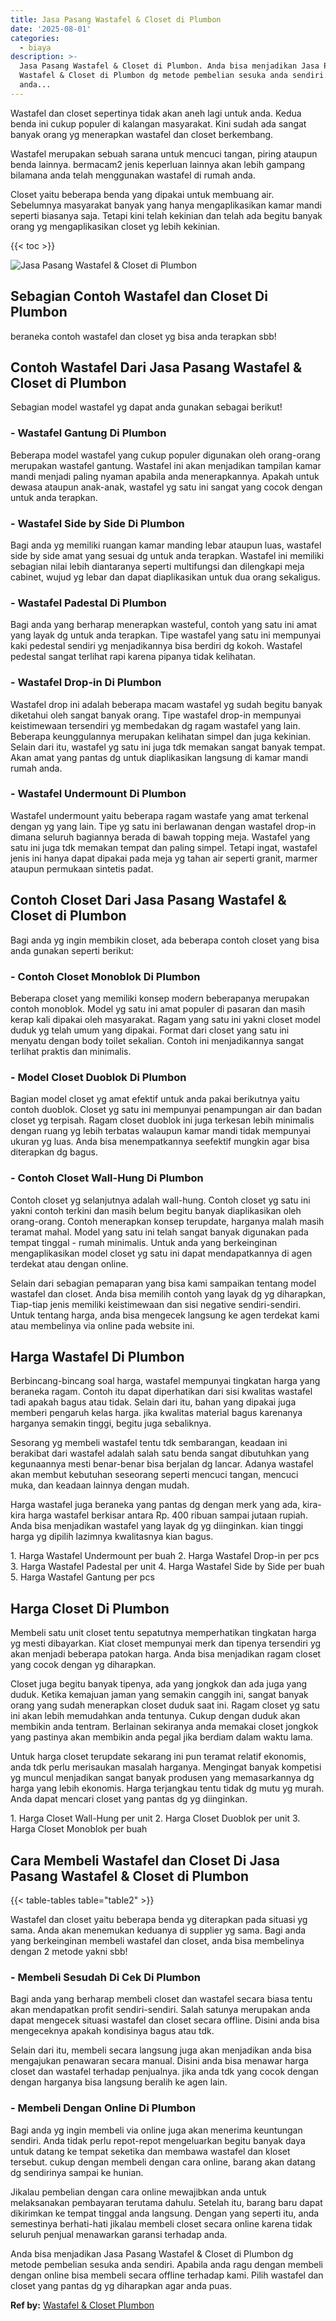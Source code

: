 ```yaml
---
title: Jasa Pasang Wastafel & Closet di Plumbon
date: '2025-08-01'
categories:
  - biaya
description: >-
  Jasa Pasang Wastafel & Closet di Plumbon. Anda bisa menjadikan Jasa Pasang
  Wastafel & Closet di Plumbon dg metode pembelian sesuka anda sendiri. Apabila
  anda...
---
```


Wastafel dan closet sepertinya tidak akan aneh lagi untuk anda. Kedua benda ini cukup populer di kalangan masyarakat. Kini sudah ada sangat banyak orang yg menerapkan wastafel dan closet berkembang.

Wastafel merupakan sebuah sarana untuk mencuci tangan, piring ataupun benda lainnya. bermacam2 jenis keperluan lainnya akan lebih gampang bilamana anda telah menggunakan wastafel di rumah anda.

Closet yaitu beberapa benda yang dipakai untuk membuang air. Sebelumnya masyarakat banyak yang hanya mengaplikasikan kamar mandi seperti biasanya saja. Tetapi kini telah kekinian dan telah ada begitu banyak orang yg mengaplikasikan closet yg lebih kekinian.

{{< toc >}}

![Jasa Pasang Wastafel & Closet di Plumbon](/images/wastafel-closet-murah30.png)

## Sebagian Contoh Wastafel dan Closet Di Plumbon

beraneka contoh wastafel dan closet yg bisa anda terapkan sbb!

## Contoh Wastafel Dari Jasa Pasang Wastafel & Closet di Plumbon

Sebagian model wastafel yg dapat anda gunakan sebagai berikut!

### \- Wastafel Gantung Di Plumbon

Beberapa model wastafel yang cukup populer digunakan oleh orang-orang merupakan wastafel gantung. Wastafel ini akan menjadikan tampilan kamar mandi menjadi paling nyaman apabila anda menerapkannya. Apakah untuk dewasa ataupun anak-anak, wastafel yg satu ini sangat yang cocok dengan untuk anda terapkan.

### \- Wastafel Side by Side Di Plumbon

Bagi anda yg memiliki ruangan kamar manding lebar ataupun luas, wastafel side by side amat yang sesuai dg untuk anda terapkan. Wastafel ini memiliki sebagian nilai lebih diantaranya seperti multifungsi dan dilengkapi meja cabinet, wujud yg lebar dan dapat diaplikasikan untuk dua orang sekaligus.

### \- Wastafel Padestal Di Plumbon

Bagi anda yang berharap menerapkan wasteful, contoh yang satu ini amat yang layak dg untuk anda terapkan. Tipe wastafel yang satu ini mempunyai kaki pedestal sendiri yg menjadikannya bisa berdiri dg kokoh. Wastafel pedestal sangat terlihat rapi karena pipanya tidak kelihatan.

### \- Wastafel Drop-in Di Plumbon

Wastafel drop ini adalah beberapa macam wastafel yg sudah begitu banyak diketahui oleh sangat banyak orang. Tipe wastafel drop-in mempunyai keistimewaan tersendiri yg membedakan dg ragam wastafel yang lain. Beberapa keunggulannya merupakan kelihatan simpel dan juga kekinian. Selain dari itu, wastafel yg satu ini juga tdk memakan sangat banyak tempat. Akan amat yang pantas dg untuk diaplikasikan langsung di kamar mandi rumah anda.

### \- Wastafel Undermount Di Plumbon

Wastafel undermount yaitu beberapa ragam wastafe yang amat terkenal dengan yg yang lain. Tipe yg satu ini berlawanan dengan wastafel drop-in dimana seluruh bagiannya berada di bawah topping meja. Wastafel yang satu ini juga tdk memakan tempat dan paling simpel. Tetapi ingat, wastafel jenis ini hanya dapat dipakai pada meja yg tahan air seperti granit, marmer ataupun permukaan sintetis padat.

## Contoh Closet Dari Jasa Pasang Wastafel & Closet di Plumbon

Bagi anda yg ingin membikin closet, ada beberapa contoh closet yang bisa anda gunakan seperti berikut:

### \- Contoh Closet Monoblok Di Plumbon

Beberapa closet yang memiliki konsep modern beberapanya merupakan contoh monoblok. Model yg satu ini amat populer di pasaran dan masih kerap kali dipakai oleh masyarakat. Ragam yang satu ini yakni closet model duduk yg telah umum yang dipakai. Format dari closet yang satu ini menyatu dengan body toilet sekalian. Contoh ini menjadikannya sangat terlihat praktis dan minimalis.

### \- Model Closet Duoblok Di Plumbon

Bagian model closet yg amat efektif untuk anda pakai berikutnya yaitu contoh duoblok. Closet yg satu ini mempunyai penampungan air dan badan closet yg terpisah. Ragam closet duoblok ini juga terkesan lebih minimalis dengan ruang yg lebih terbatas walaupun kamar mandi tidak mempunyai ukuran yg luas. Anda bisa menempatkannya seefektif mungkin agar bisa diterapkan dg bagus.

### \- Contoh Closet Wall-Hung Di Plumbon

Contoh closet yg selanjutnya adalah wall-hung. Contoh closet yg satu ini yakni contoh terkini dan masih belum begitu banyak diaplikasikan oleh orang-orang. Contoh menerapkan konsep terupdate, harganya malah masih teramat mahal. Model yang satu ini telah sangat banyak digunakan pada tempat tinggal - rumah minimalis. Untuk anda yang berkeinginan mengaplikasikan model closet yg satu ini dapat mendapatkannya di agen terdekat atau dengan online.

Selain dari sebagian pemaparan yang bisa kami sampaikan tentang model wastafel dan closet. Anda bisa memilih contoh yang layak dg yg diharapkan, Tiap-tiap jenis memiliki keistimewaan dan sisi negative sendiri-sendiri. Untuk tentang harga, anda bisa mengecek langsung ke agen terdekat kami atau membelinya via online pada website ini.

## Harga Wastafel Di Plumbon

Berbincang-bincang soal harga, wastafel mempunyai tingkatan harga yang beraneka ragam. Contoh itu dapat diperhatikan dari sisi kwalitas wastafel tadi apakah bagus atau tidak. Selain dari itu, bahan yang dipakai juga memberi pengaruh kelas harga. jika kwalitas material bagus karenanya harganya semakin tinggi, begitu juga sebaliknya.

Sesorang yg membeli wastafel tentu tdk sembarangan, keadaan ini berakibat dari wastafel adalah salah satu benda sangat dibutuhkan yang kegunaannya mesti benar-benar bisa berjalan dg lancar. Adanya wastafel akan membut kebutuhan seseorang seperti mencuci tangan, mencuci muka, dan keadaan lainnya dengan mudah.

Harga wastafel juga beraneka yang pantas dg dengan merk yang ada, kira-kira harga wastafel berkisar antara Rp. 400 ribuan sampai jutaan rupiah. Anda bisa menjadikan wastafel yang layak dg yg diinginkan. kian tinggi harga yg dipilih lazimnya kwalitasnya kian bagus.

1\. Harga Wastafel Undermount per buah 2. Harga Wastafel Drop-in per pcs 3. Harga Wastafel Padestal per unit 4. Harga Wastafel Side by Side per buah 5. Harga Wastafel Gantung per pcs

## Harga Closet Di Plumbon

Membeli satu unit closet tentu sepatutnya memperhatikan tingkatan harga yg mesti dibayarkan. Kiat closet mempunyai merk dan tipenya tersendiri yg akan menjadi beberapa patokan harga. Anda bisa menjadikan ragam closet yang cocok dengan yg diharapkan.

Closet juga begitu banyak tipenya, ada yang jongkok dan ada juga yang duduk. Ketika kemajuan jaman yang semakin canggih ini, sangat banyak orang yang sudah menerapkan closet duduk saat ini. Ragam closet yg satu ini akan lebih memudahkan anda tentunya. Cukup dengan duduk akan membikin anda tentram. Berlainan sekiranya anda memakai closet jongkok yang pastinya akan membikin anda pegal jika berdiam dalam waktu lama.

Untuk harga closet terupdate sekarang ini pun teramat relatif ekonomis, anda tdk perlu merisaukan masalah harganya. Mengingat banyak kompetisi yg muncul menjadikan sangat banyak produsen yang memasarkannya dg harga yang lebih ekonomis. Harga terjangkau tentu tidak dg mutu yg murah. Anda dapat mencari closet yang pantas dg yg diinginkan.

1\. Harga Closet Wall-Hung per unit 2. Harga Closet Duoblok per unit 3. Harga Closet Monoblok per buah

## Cara Membeli Wastafel dan Closet Di Jasa Pasang Wastafel & Closet di Plumbon

{{< table-tables table="table2" >}}

Wastafel dan closet yaitu beberapa benda yg diterapkan pada situasi yg sama. Anda akan menemukan keduanya di supplier yg sama. Bagi anda yang berkeinginan membeli wastafel dan closet, anda bisa membelinya dengan 2 metode yakni sbb!

### \- Membeli Sesudah Di Cek Di Plumbon

Bagi anda yang berharap membeli closet dan wastafel secara biasa tentu akan mendapatkan profit sendiri-sendiri. Salah satunya merupakan anda dapat mengecek situasi wastafel dan closet secara offline. Disini anda bisa mengeceknya apakah kondisinya bagus atau tdk.

Selain dari itu, membeli secara langsung juga akan menjadikan anda bisa mengajukan penawaran secara manual. Disini anda bisa menawar harga closet dan wastafel terhadap penjualnya. jika anda tdk yang cocok dengan dengan harganya bisa langsung beralih ke agen lain.

### \- Membeli Dengan Online Di Plumbon

Bagi anda yg ingin membeli via online juga akan menerima keuntungan sendiri. Anda tidak perlu repot-repot mengeluarkan begitu banyak daya untuk datang ke tempat seketika dan membawa wastafel dan kloset tersebut. cukup dengan membeli dengan cara online, barang akan datang dg sendirinya sampai ke hunian.

Jikalau pembelian dengan cara online mewajibkan anda untuk melaksanakan pembayaran terutama dahulu. Setelah itu, barang baru dapat dikirimkan ke tempat tinggal anda langsung. Dengan yang seperti itu, anda semestinya berhati-hati jikalau membeli closet secara online karena tidak seluruh penjual menawarkan garansi terhadap anda.

Anda bisa menjadikan Jasa Pasang Wastafel & Closet di Plumbon dg metode pembelian sesuka anda sendiri. Apabila anda ragu dengan membeli dengan online bisa membeli secara offline terhadap kami. Pilih wastafel dan closet yang pantas dg yg diharapkan agar anda puas.

**Ref by:** [Wastafel & Closet Plumbon](https://id.wikipedia.org/wiki/Wastafel)

